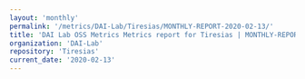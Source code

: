 ```yaml
---
layout: 'monthly'
permalink: '/metrics/DAI-Lab/Tiresias/MONTHLY-REPORT-2020-02-13/'
title: 'DAI Lab OSS Metrics Metrics report for Tiresias | MONTHLY-REPORT-2020-02-13'
organization: 'DAI-Lab'
repository: 'Tiresias'
current_date: '2020-02-13'
---
```

